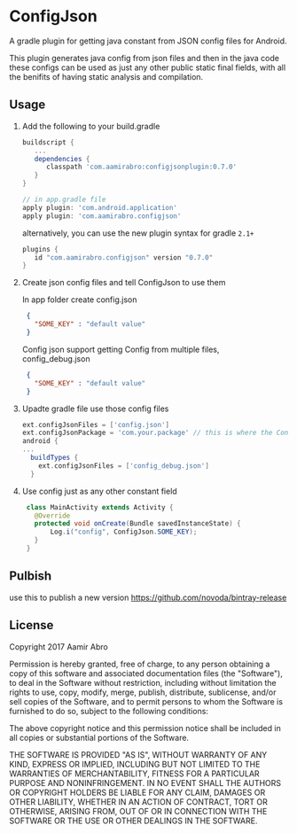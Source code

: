 ConfigJson
========================
A gradle plugin for getting java constant from JSON config files for Android.

This plugin generates java config from json files and then in the java code these configs can be used as just any other public static final fields, with all the benifits of having static analysis and compilation.

Usage
----

1. Add the following to your build.gradle

   ```groovy
   buildscript {
      ...
      dependencies {
         classpath 'com.aamirabro:configjsonplugin:0.7.0'
      }
   }

   // in app.gradle file
   apply plugin: 'com.android.application'
   apply plugin: 'com.aamirabro.configjson'
   ```
   alternatively, you can use the new plugin syntax for gradle `2.1+`
   ```groovy
   plugins {
      id "com.aamirabro.configjson" version "0.7.0"
   }
   ```

2. Create json config files and tell ConfigJson to use them


   In app folder create config.json
   ``` json
    {
      "SOME_KEY" : "default value"
    }
   ```
   Config json support getting Config from multiple files, config_debug.json
   ``` json
    {
      "SOME_KEY" : "default value"
    }
   ```
 
3. Upadte gradle file use those config files

    ```groovy
    ext.configJsonFiles = ['config.json']
    ext.configJsonPackage = 'com.your.package' // this is where the ConfigJson.Java file will be generated.
    android {
    ...
      buildTypes {
        ext.configJsonFiles = ['config_debug.json']
      }
    ```


 
3. Use config just as any other constant field

   ```java
    class MainActivity extends Activity {
      @Override
      protected void onCreate(Bundle savedInstanceState) {
          Log.i("config", ConfigJson.SOME_KEY);
      }
    }
    ```


Pulbish
-------
use this to publish a new version https://github.com/novoda/bintray-release


License
-------

Copyright 2017 Aamir Abro

Permission is hereby granted, free of charge, to any person obtaining a copy of this software and associated documentation files (the "Software"), to deal in the Software without restriction, including without limitation the rights to use, copy, modify, merge, publish, distribute, sublicense, and/or sell copies of the Software, and to permit persons to whom the Software is furnished to do so, subject to the following conditions:

The above copyright notice and this permission notice shall be included in all copies or substantial portions of the Software.

THE SOFTWARE IS PROVIDED "AS IS", WITHOUT WARRANTY OF ANY KIND, EXPRESS OR IMPLIED, INCLUDING BUT NOT LIMITED TO THE WARRANTIES OF MERCHANTABILITY, FITNESS FOR A PARTICULAR PURPOSE AND NONINFRINGEMENT. IN NO EVENT SHALL THE AUTHORS OR COPYRIGHT HOLDERS BE LIABLE FOR ANY CLAIM, DAMAGES OR OTHER LIABILITY, WHETHER IN AN ACTION OF CONTRACT, TORT OR OTHERWISE, ARISING FROM, OUT OF OR IN CONNECTION WITH THE SOFTWARE OR THE USE OR OTHER DEALINGS IN THE SOFTWARE.
